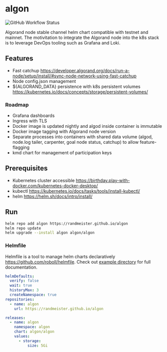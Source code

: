 # algon

![GitHub Workflow Status](https://img.shields.io/github/workflow/status/randmeister/algon/release)

Algorand node stable channel helm chart compatible with testnet and mainnet. The motivitation to integrate the Algorand node into the k8s stack is to leverage DevOps tooling such as Grafana and Loki.

## Features

- Fast catchup https://developer.algorand.org/docs/run-a-node/setup/install/#sync-node-network-using-fast-catchup
- Node config.json management
- ${ALGORAND_DATA} persistence with k8s persistent volumes https://kubernetes.io/docs/concepts/storage/persistent-volumes/

### Roadmap

- Grafana dashboards
- Ingress with TLS
- Docker image is updated nightly and algod inside container is immutable
- Docker image tagging with Algorand node version
- Separate processes into containers with shared data volume (algod, node.log tailer, carpenter, goal node status, catchup) to allow feature-flagging
- kmd chart for management of participation keys

## Prerequisites

- Kubernetes cluster accessible https://birthday.play-with-docker.com/kubernetes-docker-desktop/
- kubectl https://kubernetes.io/docs/tasks/tools/install-kubectl/
- helm https://helm.sh/docs/intro/install/

## Run 

```sh
helm repo add algon https://randmeister.github.io/algon
helm repo update
helm upgrade --install algon algon/algon
```

### Helmfile

Helmfile is a tool to manage helm charts declaratively https://github.com/roboll/helmfile. Check out [example directory](./example) for full documentation.

```yaml
helmDefaults:
  verify: false
  wait: true
  historyMax: 3
  createNamespace: true
repositories:
  - name: algon
    url: https://randmeister.github.io/algon

releases:
  - name: algon
    namespace: algon
    chart: algon/algon
    values:
      - storage:
          size: 5Gi
```
